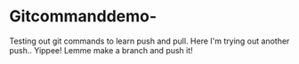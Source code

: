 # Gitcommanddemo-
Testing out git commands to learn push and pull.
Here I'm trying out another push.. Yippee!
Lemme make a branch and push it!
